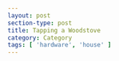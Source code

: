 ```yaml
---
layout: post
section-type: post
title: Tapping a Woodstove
category: Category
tags: [ 'hardware', 'house' ]
---
```

<!-- Place this tag in your head or just before your close body tag. -->
<script type="text/javascript" src="https://apis.google.com/js/plusone.js"></script>

<!-- Place this tag where you want the widget to render. -->
<div class="g-post" data-href="https://plus.google.com/115988942600478124988/posts/aqTuRA1FXFA"></div>
